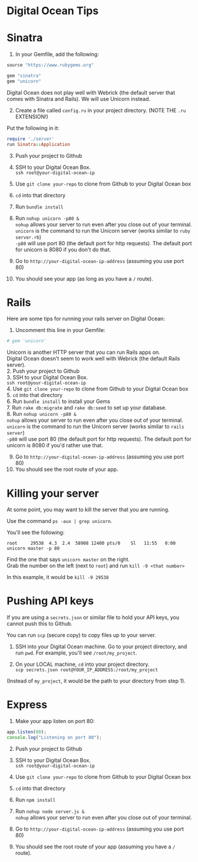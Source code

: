 # Digital Ocean Tips

# Sinatra

1. In your Gemfile, add the following:

```rb
source "https://www.rubygems.org"

gem "sinatra"
gem "unicorn"
```

Digital Ocean does not play well with Webrick (the default server that comes with Sinatra and Rails).  We will use Unicorn instead.

2. Create a file called `config.ru` in your project directory. (NOTE THE `.ru` EXTENSION!)

Put the following in it:

```rb
require './server'
run Sinatra::Application
```

3. Push your project to Github  

4. SSH to your Digital Ocean Box.  
`ssh root@your-digital-ocean-ip`  

5. Use `git clone your-repo` to clone from Github to your Digital Ocean box  

6. `cd` into that directory  

7. Run `bundle install`  

8. Run `nohup unicorn -p80 &`  
`nohup` allows your server to run even after you close out of your terminal.  
`unicorn` is the command to run the Unicorn server (works similar to `ruby server.rb`)  
`-p80` will use port 80 (the default port for http requests).  The default port for unicorn is 8080 if you don't do that.

9. Go to `http://your-digital-ocean-ip-address` (assuming you use port 80)
10. You should see your app (as long as you have a `/` route).

# Rails

Here are some tips for running your rails server on Digital Ocean:

1. Uncomment this line in your Gemfile:

```rb
# gem 'unicorn'
```
Unicorn is another HTTP server that you can run Rails apps on.  
Digital Ocean doesn't seem to work well with Webrick (the default Rails server).  
2. Push your project to Github  
3. SSH to your Digital Ocean Box.  
`ssh root@your-digital-ocean-ip`  
4. Use `git clone your-repo` to clone from Github to your Digital Ocean box  
5. `cd` into that directory  
6. Run `bundle install` to install your Gems  
7. Run `rake db:migrate` and `rake db:seed` to set up your database.  
8. Run `nohup unicorn -p80 &`  
`nohup` allows your server to run even after you close out of your terminal.  
`unicorn` is the command to run the Unicorn server (works similar to `rails server`)  
`-p80` will use port 80 (the default port for http requests).  The default port for unicorn is 8080 if you'd rather use that.

9. Go to `http://your-digital-ocean-ip-address` (assuming you use port 80)
10. You should see the root route of your app.

# Killing your server

At some point, you may want to kill the server that you are running.

Use the command `ps -aux | grep unicorn`.   

You'll see the following: 

```
root     29538  4.3  2.4  58908 12400 pts/0    Sl   11:55   0:00 unicorn master -p 80                                                              
```
Find the one that says `unicorn master` on the right.    
Grab the number on the left (next to `root`) and run `kill -9 <that number>`

In this example, it would be `kill -9 29538`

# Pushing API keys
If you are using a `secrets.json` or similar file to hold your API keys, you cannot push this to Github.

You can run `scp` (secure copy) to copy files up to your server.

1. SSH into your Digital Ocean machine.  Go to your project directory, and run `pwd`.  For example, you'll see `/root/my_project`.

2. On your LOCAL machine, `cd` into your project directory.  
`scp secrets.json root@YOUR_IP_ADDRESS:/root/my_project`

(Instead of `my_project`, it would be the path to your directory from step 1).

# Express
1. Make your app listen on port 80:
```js
app.listen(80);
console.log("Listening on port 80");
```
2. Push your project to Github  

3. SSH to your Digital Ocean Box.  
`ssh root@your-digital-ocean-ip`  

4. Use `git clone your-repo` to clone from Github to your Digital Ocean box  

5. `cd` into that directory  

6. Run `npm install`  

7. Run `nohup node server.js &`  
`nohup` allows your server to run even after you close out of your terminal.  

8. Go to `http://your-digital-ocean-ip-address` (assuming you use port 80)
9. You should see the root route of your app (assuming you have a `/` route).

